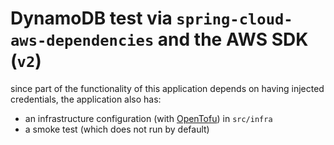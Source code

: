 # DynamoDB test via `spring-cloud-aws-dependencies` and the AWS SDK (`v2`)

since part of the functionality of this application depends on having injected credentials,
the application also has:

* an infrastructure configuration (with [OpenTofu](https://opentofu.org/)) in `src/infra`
* a smoke test (which does not run by default)
